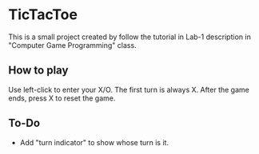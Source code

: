 # TicTacToe
This is a small project created by follow the tutorial in Lab-1 description in "Computer Game Programming" class.

## How to play
Use left-click to enter your X/O. The first turn is always X. After the game ends, press X to reset the game.

## To-Do
- Add "turn indicator" to show whose turn is it. 
